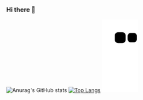 ### Hi there 👋

<!--
**GabrielMesquitaOliveira/GabrielMesquitaOliveira** is a ✨ _special_ ✨ repository because its `README.md` (this file) appears on your GitHub profile.

Here are some ideas to get you started:

- 🔭 I’m currently working on ...
- 🌱 I’m currently learning ...
- 👯 I’m looking to collaborate on ...
- 🤔 I’m looking for help with ...
- 💬 Ask me about ...
- 📫 How to reach me: ...
- 😄 Pronouns: ...
- ⚡ Fun fact: ...
-->

![Anurag's GitHub stats](https://github-readme-stats.vercel.app/api?username=GabrielMesquitaOliveira&show_icons=true&theme=dracula)
[![Top Langs](https://github-readme-stats.vercel.app/api/top-langs/?username=GabrielMesquitaOliveira&layout=compact&theme=dracula)](https://github.com/GabrielMesquitaOliveira/github-readme-stats)
![snake gif](https://github.com/GabrielMesquitaOliveira/GabrielMesquitaOliveira/blob/output/github-contribution-grid-snake.svg)
